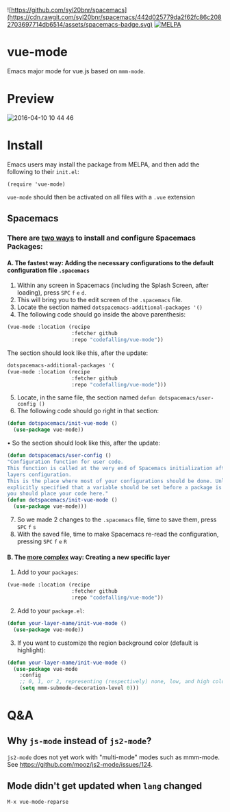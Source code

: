 ![https://github.com/syl20bnr/spacemacs](https://cdn.rawgit.com/syl20bnr/spacemacs/442d025779da2f62fc86c2082703697714db6514/assets/spacemacs-badge.svg)
[![MELPA](https://melpa.org/packages/vue-mode-badge.svg)](https://melpa.org/#/vue-mode)

# vue-mode
Emacs major mode for vue.js based on `mmm-mode`.

# Preview

![2016-04-10 10 44 46](https://cloud.githubusercontent.com/assets/5436704/14410955/4f130d5e-ff6e-11e5-87a5-4fbd0008b475.png)

# Install

Emacs users may install the package from MELPA, and then add the following to their `init.el`:

```elisp
(require 'vue-mode)
```

`vue-mode` should then be activated on all files with a `.vue` extension

## Spacemacs

### There are [two ways](http://spacemacs.org/doc/DOCUMENTATION.html#configure-packages) to install and configure Spacemacs Packages:

#### A. The fastest way: Adding the necessary configurations to the default configuration file `.spacemacs`

   1. Within any screen in Spacemacs (including the Splash Screen, after loading), press `SPC` `f` `e` `d`.
   2. This will bring you to the edit screen of the `.spacemacs` file.
   3. Locate the section named `dotspacemacs-additional-packages '()`
   4. The following code should go inside the above parenthesis:
   ```lisp
   (vue-mode :location (recipe
                        :fetcher github
                        :repo "codefalling/vue-mode"))
   ```
   The section should look like this, after the update:
   ```lisp
   dotspacemacs-additional-packages '(
   (vue-mode :location (recipe
                        :fetcher github
                        :repo "codefalling/vue-mode")))
   ```
   5. Locate, in the same file, the section named `defun dotspacemacs/user-config ()`
   6. The following code should go right in that section:
   ```lisp
   (defun dotspacemacs/init-vue-mode ()
     (use-package vue-mode))
   ```
   • So the section should look like this, after the update:
   ```lisp
   (defun dotspacemacs/user-config ()
   "Configuration function for user code.
   This function is called at the very end of Spacemacs initialization after
   layers configuration.
   This is the place where most of your configurations should be done. Unless it is
   explicitly specified that a variable should be set before a package is loaded,
   you should place your code here."
   (defun dotspacemacs/init-vue-mode ()
     (use-package vue-mode)))
   ```
   7. So we made 2 changes to the `.spacemacs` file, time to save them, press `SPC` `f` `s`
   8. With the saved file, time to make Spacemacs re-read the configuration, pressing `SPC` `f` `e` `R`

#### B. The [more complex](http://spacemacs.org/doc/DOCUMENTATION.html#without-a-layer) way: Creating a new specific layer

   1. Add to your `packages`:
   ```lisp
   (vue-mode :location (recipe
                        :fetcher github
                        :repo "codefalling/vue-mode"))
   ```
   2. Add to your `package.el`:

   ```lisp
   (defun your-layer-name/init-vue-mode ()
     (use-package vue-mode))
   ```


   3. If you want to customize the region background color (default is highlight):

   ```lisp
   (defun your-layer-name/init-vue-mode ()
     (use-package vue-mode
       :config
       ;; 0, 1, or 2, representing (respectively) none, low, and high coloring
       (setq mmm-submode-decoration-level 0)))
   ```

# Q&A

## Why `js-mode` instead of `js2-mode`?

`js2-mode` does not yet work with "multi-mode" modes such as mmm-mode. See https://github.com/mooz/js2-mode/issues/124.

## Mode didn't get updated when `lang` changed

`M-x vue-mode-reparse`
